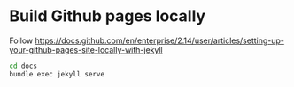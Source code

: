 # Build Github pages locally

Follow https://docs.github.com/en/enterprise/2.14/user/articles/setting-up-your-github-pages-site-locally-with-jekyll

```bash
cd docs
bundle exec jekyll serve
```
